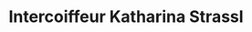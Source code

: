 ---
title: "Intercoiffeur Katharina Strassl"
url: /wien/intercoiffeur-katharina-strassl/
shop: Friseur
---